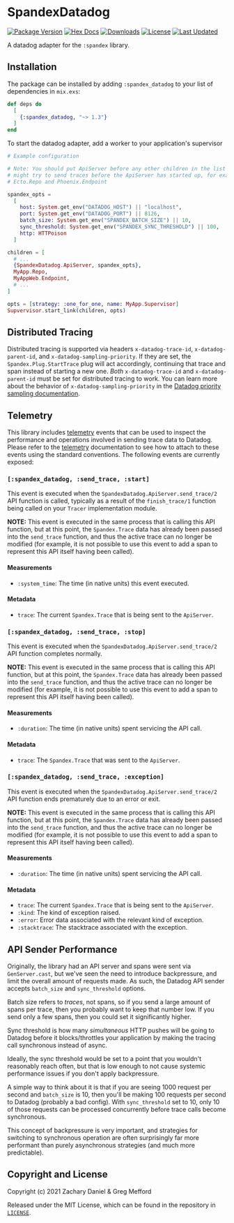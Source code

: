 # SpandexDatadog

[![Package Version](https://img.shields.io/hexpm/v/spandex_datadog.svg)](https://hex.pm/packages/spandex_datadog)
[![Hex Docs](https://img.shields.io/badge/hex-docs-lightgreen.svg)](https://hexdocs.pm/spandex_datadog/)
[![Downloads](https://img.shields.io/hexpm/dt/spandex_datadog.svg)](https://hex.pm/packages/spandex_datadog)
[![License](https://img.shields.io/hexpm/l/spandex_datadog.svg)](https://github.com/spandex-project/spandex_datadog/blob/master/LICENSE)
[![Last Updated](https://img.shields.io/github/last-commit/spandex-project/spandex_datadog.svg)](https://github.com/spandex-project/spandex_datadog/commits/master)

A datadog adapter for the `:spandex` library.

## Installation

The package can be installed by adding `:spandex_datadog` to your list of
dependencies in `mix.exs`:

```elixir
def deps do
  [
    {:spandex_datadog, "~> 1.3"}
  ]
end
```

To start the datadog adapter, add a worker to your application's supervisor

```elixir
# Example configuration

# Note: You should put ApiServer before any other children in the list that
# might try to send traces before the ApiServer has started up, for example
# Ecto.Repo and Phoenix.Endpoint

spandex_opts =
  [
    host: System.get_env("DATADOG_HOST") || "localhost",
    port: System.get_env("DATADOG_PORT") || 8126,
    batch_size: System.get_env("SPANDEX_BATCH_SIZE") || 10,
    sync_threshold: System.get_env("SPANDEX_SYNC_THRESHOLD") || 100,
    http: HTTPoison
  ]

children = [
  # ...
  {SpandexDatadog.ApiServer, spandex_opts},
  MyApp.Repo,
  MyAppWeb.Endpoint,
  # ...
]

opts = [strategy: :one_for_one, name: MyApp.Supervisor]
Supvervisor.start_link(children, opts)
```

## Distributed Tracing

Distributed tracing is supported via headers `x-datadog-trace-id`,
`x-datadog-parent-id`, and `x-datadog-sampling-priority`. If they are set, the
`Spandex.Plug.StartTrace` plug will act accordingly, continuing that trace and
span instead of starting a new one.  *Both* `x-datadog-trace-id` and
`x-datadog-parent-id` must be set for distributed tracing to work. You can
learn more about the behavior of `x-datadog-sampling-priority` in the [Datadog
priority sampling documentation].

[Datadog priority sampling documentation]: https://docs.datadoghq.com/tracing/getting_further/trace_sampling_and_storage/#priority-sampling-for-distributed-tracing

## Telemetry

This library includes [telemetry] events that can be used to inspect the
performance and operations involved in sending trace data to Datadog. Please
refer to the [telemetry] documentation to see how to attach to these events
using the standard conventions. The following events are currently exposed:

[telemetry]: https://github.com/beam-telemetry/telemetry

### `[:spandex_datadog, :send_trace, :start]`

This event is executed when the `SpandexDatadog.ApiServer.send_trace/2` API
function is called, typically as a result of the `finish_trace/1` function
being called on your `Tracer` implementation module.

**NOTE:** This event is executed in the same process that is calling this API
function, but at this point, the `Spandex.Trace` data has already been passed
into the `send_trace` function, and thus the active trace can no longer be
modified (for example, it is not possible to use this event to add a span to
represent this API itself having been called).

#### Measurements

* `:system_time`: The time (in native units) this event executed.

#### Metadata

* `trace`: The current `Spandex.Trace` that is being sent to the `ApiServer`.

### `[:spandex_datadog, :send_trace, :stop]`

This event is executed when the `SpandexDatadog.ApiServer.send_trace/2` API
function completes normally.

**NOTE:** This event is executed in the same process that is calling this API
function, but at this point, the `Spandex.Trace` data has already been passed
into the `send_trace` function, and thus the active trace can no longer be
modified (for example, it is not possible to use this event to add a span to
represent this API itself having been called).

#### Measurements

* `:duration`: The time (in native units) spent servicing the API call.

#### Metadata

* `trace`: The `Spandex.Trace` that was sent to the `ApiServer`.

### `[:spandex_datadog, :send_trace, :exception]`

This event is executed when the `SpandexDatadog.ApiServer.send_trace/2` API
function ends prematurely due to an error or exit.

**NOTE:** This event is executed in the same process that is calling this API
function, but at this point, the `Spandex.Trace` data has already been passed
into the `send_trace` function, and thus the active trace can no longer be
modified (for example, it is not possible to use this event to add a span to
represent this API itself having been called).

#### Measurements

* `:duration`: The time (in native units) spent servicing the API call.

#### Metadata

* `trace`: The current `Spandex.Trace` that is being sent to the `ApiServer`.
* `:kind`: The kind of exception raised.
* `:error`: Error data associated with the relevant kind of exception.
* `:stacktrace`: The stacktrace associated with the exception.

## API Sender Performance

Originally, the library had an API server and spans were sent via
`GenServer.cast`, but we've seen the need to introduce backpressure, and limit
the overall amount of requests made. As such, the Datadog API sender accepts
`batch_size` and `sync_threshold` options.

Batch size refers to *traces*, not spans, so if you send a large amount of spans
per trace, then you probably want to keep that number low. If you send only a
few spans, then you could set it significantly higher.

Sync threshold is how many _simultaneous_ HTTP pushes will be going to Datadog
before it blocks/throttles your application by making the tracing call synchronous instead of async.

Ideally, the sync threshold would be set to a point that you wouldn't reasonably reach often, but
that is low enough to not cause systemic performance issues if you don't apply
backpressure.

A simple way to think about it is that if you are seeing 1000
request per second and `batch_size` is 10, then you'll be making 100
requests per second to Datadog (probably a bad config).
With `sync_threshold` set to 10, only 10 of those requests can be
processed concurrently before trace calls become synchronous.

This concept of backpressure is very important, and strategies
for switching to synchronous operation are often surprisingly far more
performant than purely asynchronous strategies (and much more predictable).


## Copyright and License

Copyright (c) 2021 Zachary Daniel & Greg Mefford

Released under the MIT License, which can be found in the repository in [`LICENSE`](https://github.com/spandex-project/spandex_datadog/blob/master/LICENSE).
